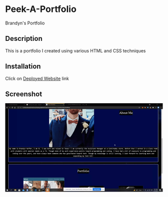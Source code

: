 # Peek-A-Portfolio

Brandyn's Portfolio

## Description

This is a portfolio I created using various HTML and CSS techniques

## Installation 

Click on [Deployed Website](https://brandynh.github.io/Optimized-Page/) link

## Screenshot

![ScreenShot](./assets/images/portDemo.gif)
